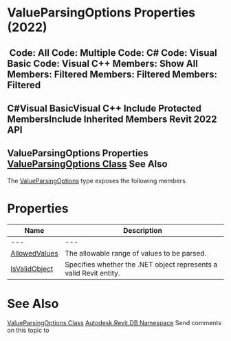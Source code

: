# ValueParsingOptions Properties (2022)

﻿
 Code: All Code: Multiple Code: C# Code: Visual Basic Code: Visual C++  Members: Show All Members: Filtered Members: Filtered Members: Filtered   
---  
C#Visual BasicVisual C++
Include Protected MembersInclude Inherited Members
Revit 2022 API  
---  
ValueParsingOptions Properties  
[ValueParsingOptions Class](5e3782ee-a1ed-593d-8180-37ebf36eda83.md "ValueParsingOptions Class") See Also  
---  
The [ValueParsingOptions](5e3782ee-a1ed-593d-8180-37ebf36eda83.md "ValueParsingOptions Class") type exposes the following members.
# Properties
| Name | Description |
| --- | --- |
| --- | --- | --- |
| [AllowedValues](19ceb6b8-757f-752d-79e1-160a7d488193.md "AllowedValues Property") | The allowable range of values to be parsed. |
| [IsValidObject](56961669-45d7-f336-8fd6-c96ba7860f00.md "IsValidObject Property") | Specifies whether the .NET object represents a valid Revit entity. |

# See Also
[ValueParsingOptions Class](5e3782ee-a1ed-593d-8180-37ebf36eda83.md "ValueParsingOptions Class")
[Autodesk.Revit.DB Namespace](87546ba7-461b-c646-cbb1-2cb8f5bff8b2.md "Autodesk.Revit.DB Namespace")
Send comments on this topic to 